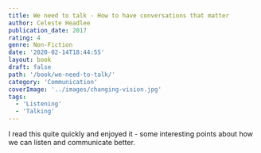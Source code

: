 ```yaml
---
title: We need to talk - How to have conversations that matter
author: Celeste Headlee
publication_date: 2017
rating: 4
genre: Non-Fiction
date: '2020-02-14T18:44:55'
layout: book
draft: false
path: '/book/we-need-to-talk/'
category: 'Communication'
coverImage: '../images/changing-vision.jpg'
tags:
  - 'Listening'
  - 'Talking'
---
```


I read this quite quickly and enjoyed it - some interesting points about how we can listen and communicate better.
